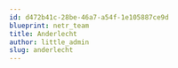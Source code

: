 ```yaml
---
id: d472b41c-28be-46a7-a54f-1e105887ce9d
blueprint: netr_team
title: Anderlecht
author: little_admin
slug: anderlecht
---
```

